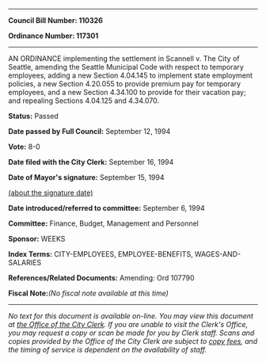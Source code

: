 

********

**Council Bill Number: 110326**
   
**Ordinance Number: 117301**
********

 AN ORDINANCE implementing the settlement in Scannell v. The City of Seattle, amending the Seattle Municipal Code with respect to temporary employees, adding a new Section 4.04.145 to implement state employment policies, a new Section 4.20.055 to provide premium pay for temporary employees, and a new Section 4.34.100 to provide for their vacation pay; and repealing Sections 4.04.125 and 4.34.070.

**Status:** Passed
   
**Date passed by Full Council:** September 12, 1994
   
**Vote:** 8-0
   
**Date filed with the City Clerk:** September 16, 1994
   
**Date of Mayor's signature:** September 15, 1994
   
[(about the signature date)](/~public/approvaldate.htm)
   
   
   
**Date introduced/referred to committee:** September 6, 1994
   
**Committee:** Finance, Budget, Management and Personnel
   
**Sponsor:** WEEKS
   
   
**Index Terms:** CITY-EMPLOYEES, EMPLOYEE-BENEFITS, WAGES-AND-SALARIES

**References/Related Documents:** Amending: Ord 107790

**Fiscal Note:**_(No fiscal note available at this time)_
********

_No text for this document is available on-line. You may view this document at [the Office of the City Clerk](http://www.seattle.gov/leg/clerk/contactUs.htm). If you are unable to visit the Clerk's Office, you may request a copy or scan be made for you by Clerk staff. Scans and copies provided by the Office of the City Clerk are subject to [copy fees](http://clerk.seattle.gov/~public/clerkfees.htm), and the timing of service is dependent on the availability of staff._

